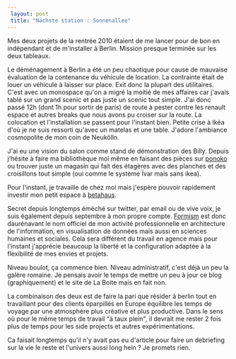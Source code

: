 ```yaml
---
 layout: post
 title: "Nächste station : Sonnenallee"
---
```


Mes deux projets de la rentrée 2010 étaient de me lancer pour de bon en indépendant et de m'installer à Berlin. Mission presque terminée sur les deux tableaux.

Le déménagement à Berlin a été un peu chaotique pour cause de mauvaise évaluation de la contenance du véhicule de location. La contrainte était de louer un véhicule à laisser sur place. Exit donc la plupart des utilitaires. C'est avec un monospace qu'on a migré la moitié de mes affaires car j'avais tablé sur un grand scenic et pas juste un scenic tout simple. J'ai donc passé 12h (dont 1h pour sortir de paris) de route à pester contre les renault espace et autres breaks que nous avons pu croiser sur la route. La colocation et l'installation se passent pour l'instant bien. Petite crise à Ikéa d'où je ne suis ressorti qu'avec un matelas et une table. J'adore l'ambiance cosmopolite de mon coin de Neukölln.

J'ai eu une vision du salon comme stand de démonstration des Billy. Depuis j'hésite à faire ma bibliothèque moi même en faisant des pièces sur <a href="http://ponoko.com">ponoko</a> ou trouver juste un magasin qui fait des étagères avec des planches et des croisillons tout simple (oui comme le système Ïvar mais sans ikea).

Pour l'instant, je travaille de chez moi mais j'espère pouvoir rapidement investir mon petit espace à <a href="http://betahaus.de">betahaus</a>.

Secret depuis longtemps éméché sur twitter, par email ou de vive voix, je suis également depuis septembre à mon propre compte. <a href="http://formism.net">Formism</a> est donc daurénavant le nom officiel de mon activité professionnelle en architecture de l'information, en visualisation de données mais aussi en sciences humaines et sociales. Cela sera différent du travail en agence mais pour l'instant j'apprécie beaucoup la liberté et la configuration adaptée à la flexibilité de mes envies et projets.

Niveau boulot, ça commence bien. Niveau administratif, c'est déjà un peu la galère romaine. Je pensais avoir le temps de mettre un peu à jour ce blog (graphiquement) et le site de La Boite mais en fait non.

La combinaison des deux est de faire la pari que résider à berlin tout en travaillant pour des clients éparpillés en Europe équilibre les temps de voyage par une atmosphère plus créative et plus productive. Dans le sens où pour le même temps de travail "à taux plein", il devrait me rester 2 fois plus de temps pour les side projects et autres expérimentations.

Ca faisait longtemps qu'il n'y avait pas eu d'article pour faire un debriefing sur la vie le reste et l'univers aussi long hein ? Je promets rien.
